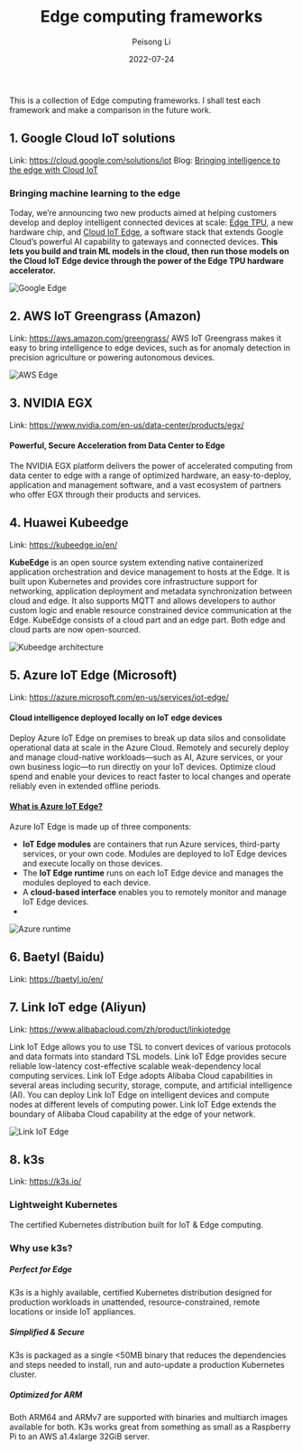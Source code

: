 ﻿---
layout: post
read_time: true
show_date: true
title: "Edge computing frameworks"
date: 2022-07-24
img: posts/202205029/Edge.jpg
tags: [Edge computing]
category: Edge computing
author: Peisong Li
description: "# Edge computing frameworks"
---
This is a collection of Edge computing frameworks. I shall test each framework and make a comparison in the future work.

## 1. Google Cloud IoT solutions
Link: https://cloud.google.com/solutions/iot
Blog: [Bringing intelligence to the edge with Cloud IoT](https://cloud.google.com/blog/products/gcp/bringing-intelligence-edge-cloud-iot)
### Bringing machine learning to the edge

Today, we’re announcing two new products aimed at helping customers develop and deploy intelligent connected devices at scale: [Edge TPU](https://cloud.google.com/edge-tpu), a new hardware chip, and [Cloud IoT Edge](https://cloud.google.com/iot-edge), a software stack that extends Google Cloud’s powerful AI capability to gateways and connected devices. **This lets you build and train ML models in the cloud, then run those models on the Cloud IoT Edge device through the power of the Edge TPU hardware accelerator.**

![Google Edge](https://github.com/peisong0109/peisong0109.github.io/blob/gh-pages/assets/img/posts/20220724/Edge_TPU.png)

## 2. AWS IoT Greengrass (Amazon)
Link: https://aws.amazon.com/greengrass/
AWS IoT Greengrass makes it easy to bring intelligence to edge devices, such as for anomaly detection in precision agriculture or powering autonomous devices.

![AWS Edge](https://github.com/peisong0109/peisong0109.github.io/blob/gh-pages/assets/img/posts/20220724/product-page-diagram_AWS-IoT-Greengrass.png)

## 3. NVIDIA EGX
Link: https://www.nvidia.com/en-us/data-center/products/egx/
#### Powerful, Secure Acceleration from Data Center to Edge

The NVIDIA EGX platform delivers the power of accelerated computing from data center to edge with a range of optimized hardware, an easy-to-deploy, application and management software, and a vast ecosystem of partners who offer EGX through their products and services.

## 4. Huawei Kubeedge
Link: https://kubeedge.io/en/

**KubeEdge** is an open source system extending native containerized application orchestration and device management to hosts at the Edge. It is built upon Kubernetes and provides core infrastructure support for networking, application deployment and metadata synchronization between cloud and edge. It also supports MQTT and allows developers to author custom logic and enable resource constrained device communication at the Edge. KubeEdge consists of a cloud part and an edge part. Both edge and cloud parts are now open-sourced.

![Kubeedge architecture](https://github.com/peisong0109/peisong0109.github.io/blob/gh-pages/assets/img/posts/20220724/kubeedge_arch.png)

## 5. Azure IoT Edge (Microsoft)
Link: https://azure.microsoft.com/en-us/services/iot-edge/

#### Cloud intelligence deployed locally on IoT edge devices

Deploy Azure IoT Edge on premises to break up data silos and consolidate operational data at scale in the Azure Cloud. Remotely and securely deploy and manage cloud-native workloads—such as AI, Azure services, or your own business logic—to run directly on your IoT devices. Optimize cloud spend and enable your devices to react faster to local changes and operate reliably even in extended offline periods.

#### [What is Azure IoT Edge?](https://docs.microsoft.com/en-us/azure/iot-edge/about-iot-edge?view=iotedge-2020-11)
Azure IoT Edge is made up of three components:

-   **IoT Edge modules**  are containers that run Azure services, third-party services, or your own code. Modules are deployed to IoT Edge devices and execute locally on those devices.
-   The  **IoT Edge runtime**  runs on each IoT Edge device and manages the modules deployed to each device.
-   A  **cloud-based interface**  enables you to remotely monitor and manage IoT Edge devices.
- 
![Azure runtime](https://github.com/peisong0109/peisong0109.github.io/blob/gh-pages/assets/img/posts/20220724/Azure_runtime.png)

## 6. Baetyl (Baidu)
Link: https://baetyl.io/en/



## 7. Link IoT edge (Aliyun)
Link: https://www.alibabacloud.com/zh/product/linkiotedge

Link IoT Edge allows you to use TSL to convert devices of various protocols and data formats into standard TSL models. Link IoT Edge provides secure reliable low-latency cost-effective scalable weak-dependency local computing services. Link IoT Edge adopts Alibaba Cloud capabilities in several areas including security, storage, compute, and artificial intelligence (AI). You can deploy Link IoT Edge on intelligent devices and compute nodes at different levels of computing power. Link IoT Edge extends the boundary of Alibaba Cloud capability at the edge of your network.

![Link IoT Edge](https://github.com/peisong0109/peisong0109.github.io/blob/gh-pages/assets/img/posts/20220724/Link%20IoT%20Edge.png)

## 8. k3s
Link: https://k3s.io/

### Lightweight Kubernetes
The certified Kubernetes distribution built for IoT & Edge computing.

### Why use k3s?
##### Perfect for Edge
K3s is a highly available, certified Kubernetes distribution designed for production workloads in unattended, resource-constrained, remote locations or inside IoT appliances.

##### Simplified & Secure
K3s is packaged as a single <50MB binary that reduces the dependencies and steps needed to install, run and auto-update a production Kubernetes cluster.

##### Optimized for ARM
Both ARM64 and ARMv7 are supported with binaries and multiarch images available for both. K3s works great from something as small as a Raspberry Pi to an AWS a1.4xlarge 32GiB server.




